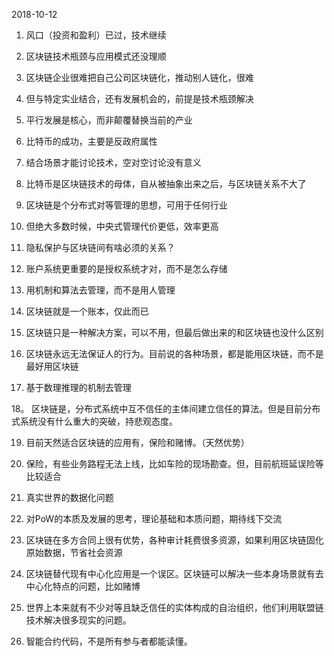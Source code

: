 

2018-10-12

1. 风口（投资和盈利）已过，技术继续

2. 区块链技术瓶颈与应用模式还没理顺

3. 区块链企业很难把自己公司区块链化，推动别人链化，很难

4. 但与特定实业结合，还有发展机会的，前提是技术瓶颈解决

5. 平行发展是核心，而非颠覆替换当前的产业

6. 比特币的成功，主要是反政府属性

7. 结合场景才能讨论技术，空对空讨论没有意义

8. 比特币是区块链技术的母体，自从被抽象出来之后，与区块链关系不大了

9. 区块链是个分布式对等管理的思想，可用于任何行业

10. 但绝大多数时候，中央式管理代价更低，效率更高

11. 隐私保护与区块链间有啥必须的关系？

12. 账户系统更重要的是授权系统才对，而不是怎么存储

13. 用机制和算法去管理，而不是用人管理

14. 区块链就是一个账本，仅此而已

15. 区块链只是一种解决方案，可以不用，但最后做出来的和区块链也没什么区别

16. 区块链永远无法保证人的行为。目前说的各种场景，都是能用区块链，而不是最好用区块链

17. 基于数理推理的机制去管理

18。 区块链是，分布式系统中互不信任的主体间建立信任的算法。但是目前分布式系统没有什么重大的突破，持悲观态度。

19. 目前天然适合区块链的应用有，保险和赌博。（天然优势）

20. 保险，有些业务路程无法上线，比如车险的现场勘查。但，目前航班延误险等比较适合

21. 真实世界的数据化问题

22. 对PoW的本质及发展的思考，理论基础和本质问题，期待线下交流

23. 区块链在多方合同上很有优势，各种审计耗费很多资源，如果利用区块链固化原始数据，节省社会资源

24. 区块链替代现有中心化应用是一个误区。区块链可以解决一些本身场景就有去中心化特点的问题，比如赌博

25. 世界上本来就有不少对等且缺乏信任的实体构成的自治组织，他们利用联盟链技术解决很多现实的问题。

26. 智能合约代码，不是所有参与者都能读懂。




